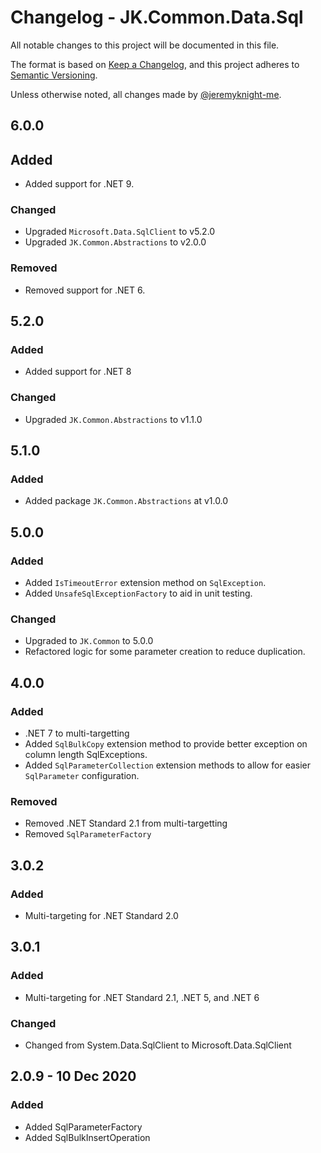 ﻿# Changelog - JK.Common.Data.Sql

All notable changes to this project will be documented in this file.

The format is based on [Keep a Changelog](https://keepachangelog.com/),
and this project adheres to [Semantic Versioning](https://semver.org/spec/v2.0.0.html).

Unless otherwise noted, all changes made by [@jeremyknight-me](https://github.com/jeremyknight-me).

## 6.0.0

## Added

- Added support for .NET 9.

### Changed

- Upgraded `Microsoft.Data.SqlClient` to v5.2.0
- Upgraded `JK.Common.Abstractions` to v2.0.0

### Removed

- Removed support for .NET 6.

## 5.2.0

### Added

- Added support for .NET 8

### Changed

- Upgraded `JK.Common.Abstractions` to v1.1.0

## 5.1.0

### Added

- Added package `JK.Common.Abstractions` at v1.0.0

## 5.0.0

### Added

- Added `IsTimeoutError` extension method on `SqlException`.
- Added `UnsafeSqlExceptionFactory` to aid in unit testing. 

### Changed

- Upgraded to `JK.Common` to 5.0.0
- Refactored logic for some parameter creation to reduce duplication.

## 4.0.0

### Added

- .NET 7 to multi-targetting
- Added `SqlBulkCopy` extension method to provide better exception on column length SqlExceptions.
- Added `SqlParameterCollection` extension methods to allow for easier `SqlParameter` configuration.

### Removed

- Removed .NET Standard 2.1 from multi-targetting
- Removed `SqlParameterFactory`

## 3.0.2

### Added 

- Multi-targeting for .NET Standard 2.0

## 3.0.1

### Added 

- Multi-targeting for .NET Standard 2.1, .NET 5, and .NET 6

### Changed

- Changed from System.Data.SqlClient to Microsoft.Data.SqlClient

## 2.0.9 - 10 Dec 2020

### Added

- Added SqlParameterFactory
- Added SqlBulkInsertOperation
